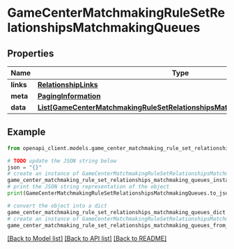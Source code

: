 # GameCenterMatchmakingRuleSetRelationshipsMatchmakingQueues


## Properties

Name | Type | Description | Notes
------------ | ------------- | ------------- | -------------
**links** | [**RelationshipLinks**](RelationshipLinks.md) |  | [optional] 
**meta** | [**PagingInformation**](PagingInformation.md) |  | [optional] 
**data** | [**List[GameCenterMatchmakingRuleSetRelationshipsMatchmakingQueuesDataInner]**](GameCenterMatchmakingRuleSetRelationshipsMatchmakingQueuesDataInner.md) |  | [optional] 

## Example

```python
from openapi_client.models.game_center_matchmaking_rule_set_relationships_matchmaking_queues import GameCenterMatchmakingRuleSetRelationshipsMatchmakingQueues

# TODO update the JSON string below
json = "{}"
# create an instance of GameCenterMatchmakingRuleSetRelationshipsMatchmakingQueues from a JSON string
game_center_matchmaking_rule_set_relationships_matchmaking_queues_instance = GameCenterMatchmakingRuleSetRelationshipsMatchmakingQueues.from_json(json)
# print the JSON string representation of the object
print(GameCenterMatchmakingRuleSetRelationshipsMatchmakingQueues.to_json())

# convert the object into a dict
game_center_matchmaking_rule_set_relationships_matchmaking_queues_dict = game_center_matchmaking_rule_set_relationships_matchmaking_queues_instance.to_dict()
# create an instance of GameCenterMatchmakingRuleSetRelationshipsMatchmakingQueues from a dict
game_center_matchmaking_rule_set_relationships_matchmaking_queues_from_dict = GameCenterMatchmakingRuleSetRelationshipsMatchmakingQueues.from_dict(game_center_matchmaking_rule_set_relationships_matchmaking_queues_dict)
```
[[Back to Model list]](../README.md#documentation-for-models) [[Back to API list]](../README.md#documentation-for-api-endpoints) [[Back to README]](../README.md)


